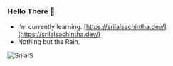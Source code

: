 ### Hello There 👋
- I’m currently learning. [https://srilalsachintha.dev/](https://srilalsachintha.dev/)
- Nothing but the Rain.

![SrilalS](https://github-readme-stats.vercel.app/api?username=SrilalS&count_private=true&hide=stars&include_all_commits=true&line_height=24&show_icons=true&theme=algolia)
<!--![SrilalS](https://github-readme-stats.vercel.app/api/top-langs/?username=SrilalS&layout=compact&langs_count=6&theme=algolia)
